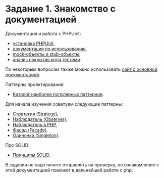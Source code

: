 # Задание 1. Знакомство с документацией

Документация и работа с PHPUnit:
* [установка PHPUnit](https://phpunit.readthedocs.io/ru/latest/installation.html),
* [документация по использованию](https://phpunit.readthedocs.io/ru/latest/writing-tests-for-phpunit.html),
* [mock-объекты и stub-объекты](https://phpunit.readthedocs.io/ru/latest/test-doubles.html),
* [анализ покрытия кода тестами](https://phpunit.readthedocs.io/ru/latest/code-coverage-analysis.html).

По некоторым вопросам также можно использовать [сайт с основной документацией](https://phpunit.readthedocs.io/ru/latest/index.html).

Паттерны проектирования:
* [Каталог наиболее популярных паттернов](https://refactoring.guru/ru/design-patterns/catalog).

Для начала изучения советуем следующие паттерны:
* [Стратегия (Strategy)](https://refactoring.guru/ru/design-patterns/strategy),
* [Наблюдатель (Observer)](https://refactoring.guru/ru/design-patterns/observer),
* [Наблюдатель в PHP](https://designpatternsphp.readthedocs.io/ru/latest/Behavioral/Observer/README.html),
* [Фасад (Facade)](https://refactoring.guru/ru/design-patterns/facade),
* [Одиночка (Singleton)](https://refactoring.guru/ru/design-patterns/singleton).

Про SOLID:
* [Принципы SOLID](https://medium.com/webbdev/solid-4ffc018077da).

В задании не надо ничего отправлять на проверку, но ознакомление с этой документацией поможет в дальнейшей работе с php.

